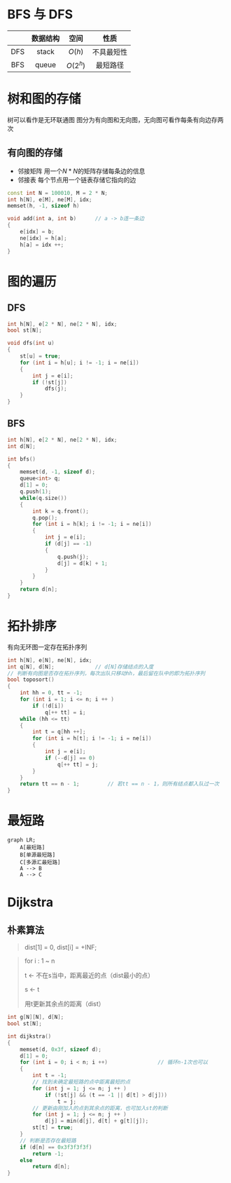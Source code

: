 # BFS 与 DFS
||数据结构 |   空间 |   性质 |
|:--------:|:----------:|:------------:|:--------:|
|DFS|stack |  $O(h)$  |  不具最短性 |
|BFS|queue  | $O(2^h)$ | 最短路径 |

# 树和图的存储
树可以看作是无环联通图
图分为有向图和无向图，无向图可看作每条有向边存两次

## 有向图的存储
- 邻接矩阵
用一个$N*N$的矩阵存储每条边的信息
- 邻接表
每个节点用一个链表存储它指向的边
```C++
const int N = 100010, M = 2 * N;
int h[N], e[M], ne[M], idx;
memset(h, -1, sizeof h)

void add(int a, int b)      // a -> b连一条边
{
    e[idx] = b;
    ne[idx] = h[a];
    h[a] = idx ++; 
}
```

# 图的遍历
## DFS
```C++
int h[N], e[2 * N], ne[2 * N], idx;
bool st[N];

void dfs(int u)
{
    st[u] = true;
    for (int i = h[u]; i != -1; i = ne[i])
    {
        int j = e[i];
        if (!st[j])
            dfs(j);
    }
}
```
## BFS
```C++
int h[N], e[2 * N], ne[2 * N], idx;
int d[N];

int bfs()
{
    memset(d, -1, sizeof d);
    queue<int> q;
    d[1] = 0;
    q.push(1);
    while(q.size())
    {
        int k = q.front();
        q.pop();
        for (int i = h[k]; i != -1; i = ne[i])
        {
            int j = e[i];
            if (d[j] == -1)
            {
                q.push(j);
                d[j] = d[k] + 1;
            }
        }
    }
    return d[n];
}
```
# 拓扑排序
有向无环图一定存在拓扑序列
```C++
int h[N], e[N], ne[N], idx;
int q[N], d[N];             // d[N]存储结点的入度
// 判断有向图是否存在拓扑序列，每次出队只移动hh，最后留在队中的即为拓扑序列
bool toposort()
{
    int hh = 0, tt = -1;
    for (int i = 1; i <= n; i ++ )
        if (!d[i])
            q[++ tt] = i;
    while (hh <= tt)
    {
        int t = q[hh ++];
        for (int i = h[t]; i != -1; i = ne[i])
        {
            int j = e[i];
            if (--d[j] == 0)
                q[++ tt] = j;
        }
    }
    return tt == n - 1;         // 若tt == n - 1，则所有结点都入队过一次
}
```

# 最短路
```mermaid
graph LR;
    A[最短路]
    B[单源最短路]
    C[多源汇最短路]
    A --> B
    A --> C
```
# Dijkstra
## 朴素算法
> dist[1] = 0, dist[i] = +INF;

> for i : 1 ~ n
>   
> t <- 不在s当中，距离最近的点（dist最小的点）
>   
> s <- t
>   
> 用t更新其余点的距离（dist）

```C++
int g[N][N], d[N];
bool st[N];

int dijkstra()
{
    memset(d, 0x3f, sizeof d);
    d[1] = 0;
    for (int i = 0; i < n; i ++)                // 循环n-1次也可以
    {
        int t = -1;
        // 找到未确定最短路的点中距离最短的点
        for (int j = 1; j <= n; j ++ )         
            if (!st[j] && (t == -1 || d[t] > d[j]))
                t = j;
        // 更新由刚加入的点到其余点的距离，也可加入st的判断
        for (int j = 1; j <= n; j ++ )
            d[j] = min(d[j], d[t] + g[t][j]);
        st[t] = true;
    }
    // 判断是否存在最短路
    if (d[n] == 0x3f3f3f3f)
        return -1;
    else
        return d[n];
}
```